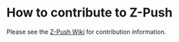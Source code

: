 # How to contribute to Z-Push

Please see the [Z-Push Wiki](https://wiki.z-hub.io/display/ZP/Development+guidelines) for contribution information.
